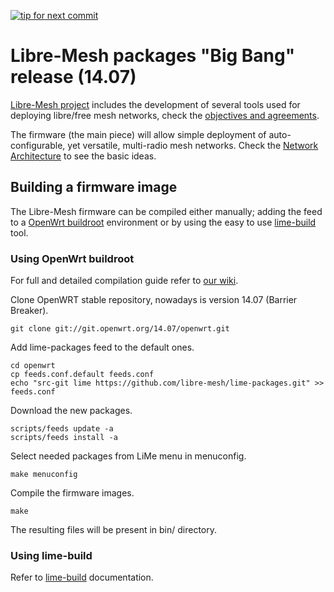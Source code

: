 [![tip for next commit](http://tip4commit.com/projects/804.svg)](http://tip4commit.com/projects/804)

# Libre-Mesh packages "Big Bang" release (14.07)

[Libre-Mesh project][5] includes the development of several tools used for deploying libre/free mesh networks, check the [objectives and agreements][3].

The firmware (the main piece) will allow simple deployment of auto-configurable, yet versatile, multi-radio mesh networks. Check the [Network Architecture][4] to see the basic ideas.

## Building a firmware image

The Libre-Mesh firmware can be compiled either manually; adding the feed to a [OpenWrt buildroot][1] environment or by using the easy to use [lime-build][2] tool.

### Using OpenWrt buildroot

For full and detailed compilation guide refer to [our wiki][6].

Clone OpenWRT stable repository, nowadays is version 14.07 (Barrier Breaker).

    git clone git://git.openwrt.org/14.07/openwrt.git

Add lime-packages feed to the default ones.

    cd openwrt
    cp feeds.conf.default feeds.conf
    echo "src-git lime https://github.com/libre-mesh/lime-packages.git" >> feeds.conf

Download the new packages.

    scripts/feeds update -a
    scripts/feeds install -a

Select needed packages from LiMe menu in menuconfig.

    make menuconfig

Compile the firmware images.

    make

The resulting files will be present in bin/ directory.

### Using lime-build

Refer to [lime-build][2] documentation.

[1]: http://wiki.openwrt.org/doc/start#building_openwrt
[2]: https://github.com/libre-mesh/lime-build
[3]: http://libre-mesh.org/projects/libre-mesh/wiki/Objectives
[4]: http://libre-mesh.org/projects/libre-mesh/wiki/Network_Architecture
[5]: http://libre-mesh.org/
[6]: http://libre-mesh.org/projects/libre-mesh/wiki/Compile_Manually
